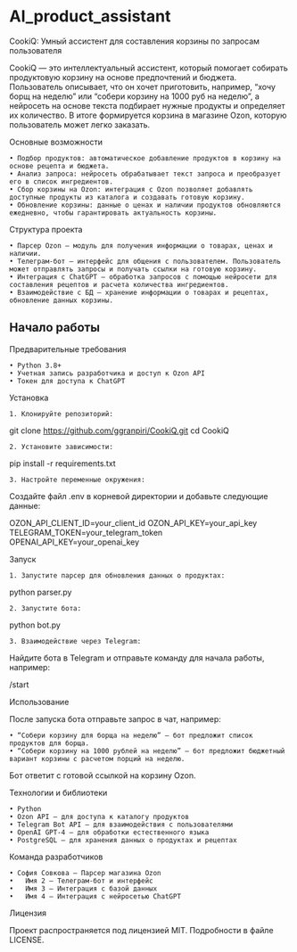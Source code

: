 # AI_product_assistant
CookiQ: Умный ассистент для составления корзины по запросам пользователя


CookiQ — это интеллектуальный ассистент, который помогает собирать продуктовую корзину на основе предпочтений и бюджета. Пользователь описывает, что он хочет приготовить, например, “хочу борщ на неделю” или “собери корзину на 1000 руб на неделю”, а нейросеть на основе текста подбирает нужные продукты и определяет их количество. В итоге формируется корзина в магазине Ozon, которую пользователь может легко заказать.

Основные возможности

	• Подбор продуктов: автоматическое добавление продуктов в корзину на основе рецепта и бюджета.
	• Анализ запроса: нейросеть обрабатывает текст запроса и преобразует его в список ингредиентов.
	• Сбор корзины на Ozon: интеграция с Ozon позволяет добавлять доступные продукты из каталога и создавать готовую корзину.
	• Обновление корзины: данные о ценах и наличии продуктов обновляются ежедневно, чтобы гарантировать актуальность корзины.

Структура проекта

	• Парсер Ozon — модуль для получения информации о товарах, ценах и наличии.
	• Телеграм-бот — интерфейс для общения с пользователем. Пользователь может отправлять запросы и получать ссылки на готовую корзину.
	• Интеграция с ChatGPT — обработка запросов с помощью нейросети для составления рецептов и расчета количества ингредиентов.
	• Взаимодействие с БД — хранение информации о товарах и рецептах, обновление данных корзины.

## Начало работы

Предварительные требования

	• Python 3.8+
	• Учетная запись разработчика и доступ к Ozon API
	• Токен для доступа к ChatGPT

Установка

	1. Клонируйте репозиторий:

git clone https://github.com/ggranpiri/CookiQ.git
cd CookiQ


	2. Установите зависимости:

pip install -r requirements.txt


	3. Настройте переменные окружения:
Создайте файл .env в корневой директории и добавьте следующие данные:

OZON_API_CLIENT_ID=your_client_id
OZON_API_KEY=your_api_key
TELEGRAM_TOKEN=your_telegram_token
OPENAI_API_KEY=your_openai_key



Запуск

	1. Запустите парсер для обновления данных о продуктах:

python parser.py


	2. Запустите бота:

python bot.py


	3. Взаимодействие через Telegram:
Найдите бота в Telegram и отправьте команду для начала работы, например:

/start



Использование

После запуска бота отправьте запрос в чат, например:

	• “Собери корзину для борща на неделю” — бот предложит список продуктов для борща.
	• “Собери корзину на 1000 рублей на неделю” — бот предложит бюджетный вариант корзины с расчетом порций на неделю.

Бот ответит с готовой ссылкой на корзину Ozon.

Технологии и библиотеки

	• Python
	• Ozon API — для доступа к каталогу продуктов
	• Telegram Bot API — для взаимодействия с пользователями
	• OpenAI GPT-4 — для обработки естественного языка
	• PostgreSQL — для хранения данных о продуктах и рецептах

Команда разработчиков

	• София Совкова — Парсер магазина Ozon
	•	Имя 2 — Телеграм-бот и интерфейс
	•	Имя 3 — Интеграция с базой данных
	•	Имя 4 — Интеграция с нейросетью ChatGPT

Лицензия

Проект распространяется под лицензией MIT. Подробности в файле LICENSE.

